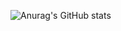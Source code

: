 ![Anurag's GitHub stats](https://github-readme-stats.vercel.app/api?username=freakFlow&show_icons=true&theme=great-gatsby)
